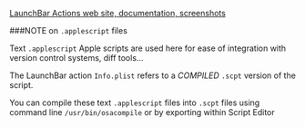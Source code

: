 [LaunchBar Actions web site, documentation, screenshots](http://prenagha.github.io/launchbar/)

###NOTE on `.applescript` files

Text `.applescript` Apple scripts are used here for ease of integration with version control systems, diff tools...

The LaunchBar action `Info.plist` refers to a *COMPILED* `.scpt` version of the script.

You can compile these text `.applescript` files into `.scpt` files using command line `/usr/bin/osacompile` or by exporting within Script Editor

